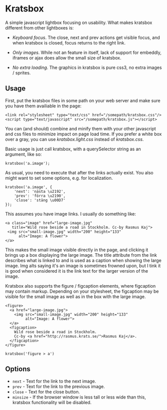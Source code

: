 Kratsbox
========

A simple javascript lightbox focusing on usability.
What makes kratsbox different from other lightboxes is:

* _Keyboard focus_.  The close, next and prev actions get visible
  focus, and when kratsbox is closed, focus returns to the right link.

* _Only images_.  While not an feature in itself, lack of support for
  embeddly, iframes or ajax does allow the small size of kratsbox.

* _No extra loading_.  The graphics in kratsbox is pure css3, no extra
  images / sprites.


Usage
-----

First, put the kratsbox files in some path on your web server and make
sure you have them availiable in the page:

    <link rel="stylesheet" type="text/css" href="/somepath/kratsbox.css"/>
    <script type="text/javascript" src="/somepath/kratsbox.js"></script>

You can (and should) combine and minify them with your other javascript and
css files to minimize impact on page load time.
If you prefer a white box over a gray, you can use _kratsbox.light.css_
instead of _kratsbox.css_.

Basic usage is just call kratsbox, with a querySelector string as an
argument, like so:

    kratsbox('a.image');

As usual, you need to execute that after the links actually exist.
You also might want to set some options, e.g. for localization.
  
    kratsbox('a.image', {
        'next': 'nästa \u2192',
        'prev': 'förra \u2190',
        'close': 'stäng \u00D7'
    });

This assumes you have image links.  I usually do something like:

    <a class="image" href="large-image.jpg"
       title="Wild rose beside a road in Stockholm. Cc-by Rasmus Kaj">
     <img src="small-image.jpg" width="200" height="133"
          alt="Image: A flower">
    </a>

This makes the small image visible directly in the page, and clicking it
brings up a box displaying the large image.
The title attribute from the link describes what is linked to and is
used as a caption when showing the large image.
Img alts saying it's an image is sometimes frowned upon, but I tink it
is good when considered it is the link text for the larger version of
the image.

Kratsbox also supports the figure / figcaption elements, where
figcaption may contain markup.  Depending on your stylesheet, the
figcaption may be visible for the small image as well as in the box
with the large image.

    <figure>
      <a href="large-image.jpg">
        <img src="small-image.jpg" width="200" height="133"
             alt="Image: A flower">
      </a>
      <figcaption>
        Wild rose beside a road in Stockholm.
        Cc-by <a href="http://rasmus.krats.se/">Rasmus Kaj</a>.
      </figcaption>
    </figure>

    kratsbox('figure > a')

Options
-------

* `next` - Text for the link to the next image.
* `prev` - Text for the link to the previous image.
* `close` - Text for the close button.
* `minsize` - If the browser window is less tall or less wide than
   this, kratsbox functionality will be disabled.
